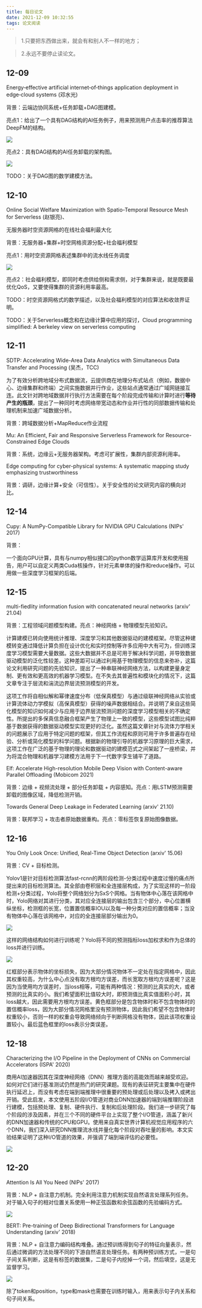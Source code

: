 ```yaml
---
title: 每日论文
date: 2021-12-09 10:32:55
tags: 论文阅读
---
```


> 1.只要把东西做出来，就会有和别人不一样的地方；

> 2.永远不要停止读论文。

<!-- more -->

## 12-09

Energy‑effective artificial internet‑of‑things application deployment in edge‑cloud systems (邓水光)

背景：云端边协同系统+任务卸载+DAG图建模。

亮点1：给出了一个具有DAG结构的AI任务例子，用来预测用户点击率的推荐算法DeepFM的结构。

![](/img/paper-for-everyday/Workload-of-DeepFM.png)

亮点2：具有DAG结构的AI任务卸载的架构图。

![](/img/paper-for-everyday/1.png)

TODO：关于DAG图的数学建模方法。

## 12-10

Online Social Welfare Maximization with Spatio-Temporal Resource Mesh for Serverless (赵银亮)、

无服务器时空资源网格的在线社会福利最大化

背景：无服务器+集群+时空网格资源分配+社会福利模型

亮点1：用时空资源网格表述集群中的流水线任务调度

![](/img/paper-for-everyday/Spatial-Temporal-Mesh.png)

亮点2：社会福利模型，即同时考虑供给侧和需求侧，对于集群来说，就是既要最优化QoS，又要使得集群的资源利用率最高。

TODO：时空资源网格式的数学描述，以及社会福利模型的对应算法和收敛界证明。

TODO：关于Serverless概念和在边缘计算中应用的探讨，Cloud programming simplified: A berkeley view on serverless computing

## 12-11

SDTP: Accelerating Wide-Area Data Analytics with Simultaneous Data Transfer and Processing (吴杰，TCC)

为了有效分析跨地域分布式数据流，云提供商在地理分布式站点（例如，数据中心、边缘集群和终端）之间实施数据并行作业，这些站点通常通过广域网链接互连。此文针对跨地域数据并行执行方法需要在每个阶段完成传输和计算时进行**等待产生的瓶颈**，提出了一种同时考虑网络带宽动态和作业并行性的同部数据传输和处理机制来加速广域数据分析。

背景：跨域数据分析+MapReduce作业流程

Mu: An Efficient, Fair and Responsive Serverless Framework for Resource-Constrained Edge Clouds

背景：系统，边缘云+无服务器架构。考虑可扩展性，集群内部资源利用率。

Edge computing for cyber-physical systems: A systematic mapping study emphasizing trustworthiness

背景：调研，边缘计算+安全（可信性）。关于安全性的论文研究内容的横向对比。

## 12-14

Cupy: A NumPy-Compatible Library for NVIDIA GPU Calculations (NIPs' 2017)

背景：

一个面向GPU计算，具有与numpy相似接口的python数学运算库开发和使用报告，用户可以自定义两类Cuda核操作，针对元素单体的操作和reduce操作。可以用做一些深度学习框架的后端。

## 12-15

multi-fiedlity information fusion with concatenated neural networks (arxiv' 21.04)

背景：工程领域问题模型构建。亮点：神经网络 + 物理模型先验知识。

计算建模已转向使用统计推理、深度学习和其他数据驱动的建模框架。尽管这种建模转变通过降低计算负担在设计优化和实时控制等许多应用中大有可为，但训练深度学习模型需要大量数据。这些大数据并不总是可用于解决科学问题，并导致数据驱动模型的泛化性较差。这种差距可以通过利用基于物理模型的信息来弥补，这篇论文利用研究问题的先验知识，提出了一种串联神经网络方法，以构建更量身定制、更有效和更高效的机器学习模型。在不失去其普遍性和模块化的情况下，这篇文章专注于层流和湍流边界层流预测模型的开发。

这项工作将自相似解和幂律速度分布（低保真模型）与通过级联神经网络从实验或计算流体动力学模拟（高保真模型）获得的噪声数据相结合。并说明了来自这些简化模型的知识如何减少与应用于边界层流预测问题的深度学习模型相关的不确定性。所提出的多保真信息融合框架产生了物理上一致的模型，这些模型试图比纯粹基于数据获得的数据驱动模型实现更好的泛化。虽然这篇文章针对与流体力学相关的问题展示了应用于特定问题的框架，但其工作流程和原则可用于许多普遍存在经验、分析或简化模型的科学问题。根据新的物理引导的机器学习原理的巨大需求，这项工作在广泛的基于物理的理论和数据驱动的建模范式之间架起了一座桥梁，并为将混合物理和机器学习建模方法用于下一代数字孪生铺平了道路。

Elf: Accelerate High-resolution Mobile Deep Vision with Content-aware Parallel Offloading (Mobicom 2021)

背景：边缘 + 视频流处理 + 部分任务卸载 + 内容感知。亮点：用LSTM预测需要卸载的图像区域，降低检测开销。

Towards General Deep Leakage in Federated Learning (arxiv' 21.10)

背景：联邦学习 + 攻击者原始数据重构。亮点：零标签恢复原始图像数据。

## 12-16

You Only Look Once: Unified, Real-Time Object Detection (arxiv' 15.06)

背景：CV + 目标检测。

Yolov1是针对目标检测算法fast-rcnn的两阶段检测-分类过程中速度过慢的痛点所提出来的目标检测算法。其全部由卷积层和全连接层构成，为了实现这样的一阶段检测+分类过程，Yolo将整个网络划分为SxS个网格。当有物体中心落在该网格中时，Yolo网络对其进行分类，其对应全连接层的输出包含三个部分，中心位置横纵坐标，检测框的长宽，位置置信概率IOU以及每一种分类对应的置信概率；当没有物体中心落在该网格中，对应的全连接层部分输出为0。

![](/img/paper-for-everyday/yolov1-structure.png)

这样的网络结构如何进行训练呢？Yolo将不同的预测指标loss加权求和作为总体的loss并进行训练。

![](/img/paper-for-everyday/yolov1-formula.png)

红框部分表示物体的坐标损失，因为大部分情况物体不一定处在指定网格中，因此其权重较高，为什么中心点没有取方根均方误差，而长宽取方根均方误差呢？这是因为当使用均方误差时，当loss相等，可能有两种情况：预测的比真实的大，或者预测的比真实的小。我们希望面积比值较大时，即预测值比真实值面积小时，其loss越大，因此需要用方根均方误差。黄色框部分是包含物体时和不包含物体时的置信概率loss，因为大部分情况网格里没有预测物体，因此我们希望不包含物体时权重较小，否则一样的权重会导致网络倾向于判断网格没有物体，因此该项权重设置较小。最后蓝色框里的loss表示分类误差。

## 12-18

Characterizing the I/O Pipeline in the Deployment of CNNs on Commercial Accelerators (ISPA' 2020)

商用AI加速器因其在深度神经网络（DNN）推理方面的高能效而越来越受欢迎。如何对它们进行基准测试仍然是热门的研究课题。现有的表征研究主要集中在硬件执行延迟上，而没有考虑在端到端推理中很重要的预处理或后处理以及拷入或拷出开销。受此启发，本文使用五阶段I/O管道对商业DNN加速器的端到端推理阶段进行建模，包括预处理、复制、硬件执行、复制和后处理阶段。我们进一步研究了每个阶段的涉及因素，并在三个不同的硬件平台上实现了整个I/O管道，涵盖了新兴的DNN加速器和传统的CPU和GPU。使用来自真实世界计算机视觉应用程序的六个DNN，我们深入研究DNN推理流水线并量化每个阶段对吞吐量的影响。本文实验结果证明了这种I/O管道的效果，并强调了端到端评估的必要性。

![](/img/paper-for-everyday/IO-pipeline.png)

## 12-20

Attention Is All You Need (NIPs' 2017)

背景：NLP + 自注意力机制。完全利用注意力机制实现自然语言处理系列任务。对于输入句子的相对位置关系使用一种正弦函数和余弦函数的先验编码方式。

![](/img/paper-for-everyday/transformer.png)

BERT: Pre-training of Deep Bidirectional Transformers for Language Understanding (arxiv' 2018)

背景：NLP + 自注意力编码结构堆叠。通过预训练得到句子的特征向量表示，然后通过微调的方法处理不同的下游自然语言处理任务。有两种预训练方式，一是句子间关系判断，这是有标签的数据集，二是句子内挖掉一个词，然后填空，这是无监督学习。

![](/img/paper-for-everyday/BERT.png)

除了token和position，type和mask也需要在训练时输入，用来表示句子内关系和句子间关系。
